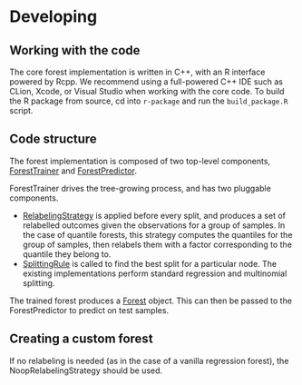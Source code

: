 # Developing

## Working with the code

The core forest implementation is written in C++, with an R interface powered by Rcpp. We recommend using a full-powered C++ IDE such as CLion, Xcode, or Visual Studio when working with the core code. To build the R package from source, cd into `r-package` and run the `build_package.R` script.

## Code structure

The forest implementation is composed of two top-level components, [ForestTrainer](https://github.com/swager/gradient-forest/blob/master/core/src/forest/ForestTrainer.h) and [ForestPredictor](https://github.com/swager/gradient-forest/blob/master/core/src/forest/ForestPredictor.h).

ForestTrainer drives the tree-growing process, and has two pluggable components.
* [RelabelingStrategy](https://github.com/swager/gradient-forest/blob/master/core/src/relabeling/RelabelingStrategy.h) is applied before every split, and produces a set of relabelled outcomes given the observations for a group of samples. In the case of quantile forests, this strategy computes the quantiles for the group of samples, then relabels them with a factor corresponding to the quantile they belong to.
* [SplittingRule](https://github.com/swager/gradient-forest/blob/master/core/src/splitting/SplittingRule.h) is called to find the best split for a particular node. The existing implementations perform standard regression and multinomial splitting.

The trained forest produces a [Forest](https://github.com/swager/gradient-forest/blob/master/core/src/forest/Forest.h) object. This can then be passed to the ForestPredictor to predict on test samples.

## Creating a custom forest

If no relabeling is needed (as in the case of a vanilla regression forest), the NoopRelabelingStrategy should be used.

